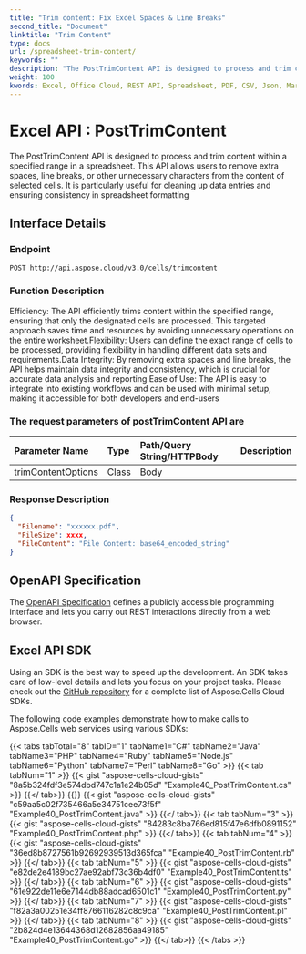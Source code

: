 ```yaml
---
title: "Trim content: Fix Excel Spaces & Line Breaks"
second_title: "Document"
linktitle: "Trim Content"
type: docs
url: /spreadsheet-trim-content/ 
keywords: ""
description: "The PostTrimContent API is designed to process and trim content within a specified range in a spreadsheet. This API allows users to remove extra spaces, line breaks, or other unnecessary characters from the content of selected cells. It is particularly useful for cleaning up data entries and ensuring consistency in spreadsheet formatting "
weight: 100
kwords: Excel, Office Cloud, REST API, Spreadsheet, PDF, CSV, Json, Markdown, Match all blank cells in an Excel worksheet
---
```


# **Excel API : PostTrimContent**

The PostTrimContent API is designed to process and trim content within a specified range in a spreadsheet. This API allows users to remove extra spaces, line breaks, or other unnecessary characters from the content of selected cells. It is particularly useful for cleaning up data entries and ensuring consistency in spreadsheet formatting

## **Interface Details**

### **Endpoint**

```
POST http://api.aspose.cloud/v3.0/cells/trimcontent
```

### **Function Description**

Efficiency: The API efficiently trims content within the specified range, ensuring that only the designated cells are processed. This targeted approach saves time and resources by avoiding unnecessary operations on the entire worksheet.Flexibility: Users can define the exact range of cells to be processed, providing flexibility in handling different data sets and requirements.Data Integrity: By removing extra spaces and line breaks, the API helps maintain data integrity and consistency, which is crucial for accurate data analysis and reporting.Ease of Use: The API is easy to integrate into existing workflows and can be used with minimal setup, making it accessible for both developers and end-users

### The request parameters of **postTrimContent** API are

| Parameter Name | Type | Path/Query String/HTTPBody | Description |
| :- | :- | :- |:- |
|trimContentOptions|Class|Body||

### **Response Description**

```json
{
  "Filename": "xxxxxx.pdf",
  "FileSize": xxxx,
  "FileContent": "File Content: base64_encoded_string"
}
```

## OpenAPI Specification

The [OpenAPI Specification](https://reference.aspose.cloud/cells/#/TextProcessingController/PostTrimContent) defines a publicly accessible programming interface and lets you carry out REST interactions directly from a web browser.

## Excel API SDK

Using an SDK is the best way to speed up the development. An SDK takes care of low-level details and lets you focus on your project tasks. Please check out the [GitHub repository](https://github.com/aspose-cells-cloud) for a complete list of Aspose.Cells Cloud SDKs.

The following code examples demonstrate how to make calls to Aspose.Cells web services using various SDKs:

{{< tabs tabTotal="8" tabID="1" tabName1="C#" tabName2="Java" tabName3="PHP" tabName4="Ruby" tabName5="Node.js" tabName6="Python" tabName7="Perl" tabName8="Go" >}}
{{< tab tabNum="1" >}}
{{< gist "aspose-cells-cloud-gists" "8a5b324fdf3e574dbd747c1a1e24b05d" "Example40_PostTrimContent.cs" >}}
{{</ tab>}}
{{<tab tabNum="2" >}}
 {{< gist "aspose-cells-cloud-gists" "c59aa5c02f735466a5e34751cee73f5f" "Example40_PostTrimContent.java" >}}
{{</ tab>}}
{{< tab tabNum="3" >}}
 {{< gist "aspose-cells-cloud-gists" "84283c8ba766ed815f47e6dfb0891152" "Example40_PostTrimContent.php" >}}
{{</ tab>}}
{{< tab tabNum="4" >}}
 {{< gist "aspose-cells-cloud-gists" "36ed8b8727561b92692939513d365fca" "Example40_PostTrimContent.rb" >}}
{{</ tab>}}
{{< tab tabNum="5" >}}
 {{< gist "aspose-cells-cloud-gists" "e82de2e4189bc27ae92abf73c36b4df0" "Example40_PostTrimContent.ts" >}}
{{</ tab>}}
{{< tab tabNum="6" >}}
 {{< gist "aspose-cells-cloud-gists" "61e922de11e6e7144db88adcad6501c1" "Example40_PostTrimContent.py" >}}
{{</ tab>}}
{{< tab tabNum="7" >}}
 {{< gist "aspose-cells-cloud-gists" "f82a3a00251e34ff8766116282c8c9ca" "Example40_PostTrimContent.pl" >}}
{{</ tab>}}
{{< tab tabNum="8" >}}
 {{< gist "aspose-cells-cloud-gists" "2b824d4e13644368d12682856aa49185" "Example40_PostTrimContent.go" >}}
{{</ tab>}}
{{< /tabs >}}
